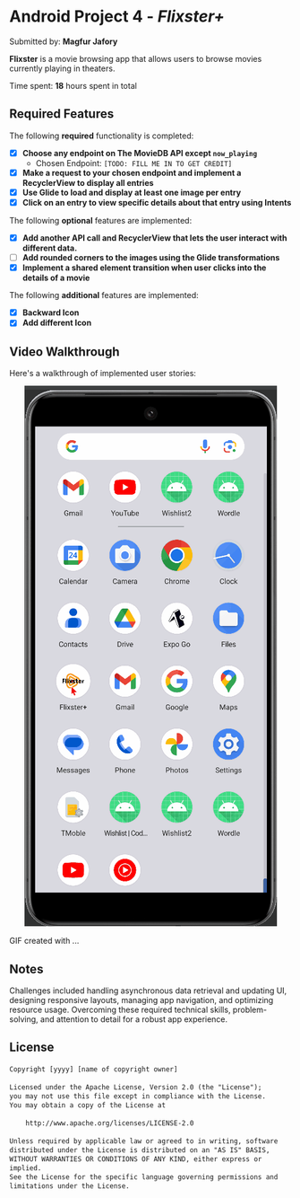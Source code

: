 # Android Project 4 - *Flixster+*

Submitted by: **Magfur Jafory**

**Flixster** is a movie browsing app that allows users to browse movies currently playing in theaters.

Time spent: **18** hours spent in total

## Required Features

The following **required** functionality is completed:

- [x] **Choose any endpoint on The MovieDB API except `now_playing`**
  - Chosen Endpoint: `[TODO: FILL ME IN TO GET CREDIT]`
- [x] **Make a request to your chosen endpoint and implement a RecyclerView to display all entries**
- [x] **Use Glide to load and display at least one image per entry**
- [x] **Click on an entry to view specific details about that entry using Intents**

The following **optional** features are implemented:

- [x] **Add another API call and RecyclerView that lets the user interact with different data.** 
- [ ] **Add rounded corners to the images using the Glide transformations**
- [x] **Implement a shared element transition when user clicks into the details of a movie**

The following **additional** features are implemented:
- [x] **Backward Icon** 
- [x] **Add different Icon** 

## Video Walkthrough

Here's a walkthrough of implemented user stories:

<p align="center">
  <img src="demo.gif" alt="Demo">
</p>



<!-- Replace this with whatever GIF tool you used! -->
GIF created with ...
<!-- Recommended tools:
[Kap](https://getkap.co/) for macOS
[ScreenToGif](https://www.screentogif.com/) for Windows
[peek](https://github.com/phw/peek) for Linux. -->

## Notes


Challenges included handling asynchronous data retrieval and updating UI, designing responsive layouts, managing app navigation, and optimizing resource usage. Overcoming these required technical skills, problem-solving, and attention to detail for a robust app experience.

## License

    Copyright [yyyy] [name of copyright owner]

    Licensed under the Apache License, Version 2.0 (the "License");
    you may not use this file except in compliance with the License.
    You may obtain a copy of the License at

        http://www.apache.org/licenses/LICENSE-2.0

    Unless required by applicable law or agreed to in writing, software
    distributed under the License is distributed on an "AS IS" BASIS,
    WITHOUT WARRANTIES OR CONDITIONS OF ANY KIND, either express or implied.
    See the License for the specific language governing permissions and
    limitations under the License.